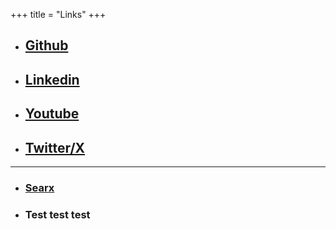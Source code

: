 +++
title =  "Links"
+++

- ## [Github](https://github.com/mkonefal1/)
- ## [Linkedin](https://www.linkedin.com/in/mateusz-konefa%C5%82-943954121/)
- ## [Youtube](https://www.youtube.com/@makooo97)
- ## [Twitter/X](https://twitter.com/mkonefal1)

---

- ### [Searx](http://57.128.199.56:32768/) 
- ### Test test test

